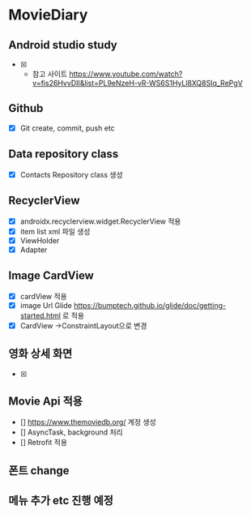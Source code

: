 # MovieDiary 
  ### 
  
  ## Android studio study 
   - [X] * 참고 사이트   https://www.youtube.com/watch?v=fis26HvvDII&list=PL9eNzeH-vR-WS6S1HyLl8XQ8SIq_RePgV
   
   
  ## Github
  - [X] Git create, commit, push etc 

  ## Data repository class 
 
   - [X] Contacts Repository class 생성 

  ## RecyclerView
   - [X] androidx.recyclerview.widget.RecyclerView 적용
   - [X] item list xml 파일 생성 
   - [X] ViewHolder
   - [X] Adapter 
   
  ## Image CardView 
   - [X] cardView 적용 
   - [X] image Url Glide https://bumptech.github.io/glide/doc/getting-started.html 로 적용 
   - [X] CardView ->ConstraintLayout으로 변경 
   
  ## 영화 상세 화면 
   - [X]   
   
  ## Movie Api 적용 
   - [] https://www.themoviedb.org/ 계정 생성  
   - [] AsyncTask, background 처리 
   - [] Retrofit 적용 
   
  ## 폰트  change 
  
  ## 메뉴 추가 etc 진행 예정 

  


